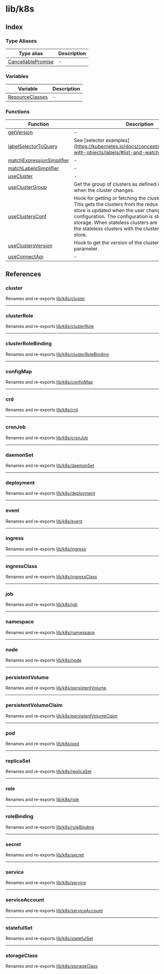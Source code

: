 # lib/k8s

## Index

### Type Aliases

| Type alias | Description |
| ------ | ------ |
| [CancellablePromise](type-aliases/CancellablePromise.md) | - |

### Variables

| Variable | Description |
| ------ | ------ |
| [ResourceClasses](variables/ResourceClasses.md) | - |

### Functions

| Function | Description |
| ------ | ------ |
| [getVersion](functions/getVersion.md) | - |
| [labelSelectorToQuery](functions/labelSelectorToQuery.md) | See [selector examples](https://kubernetes.io/docs/concepts/overview/working-with-objects/labels/#list-and-watch-filtering|Label), [selector example](https://kubernetes.io/docs/concepts/overview/working-with-objects/labels/#resources-that-support-set-based-requirements|deployment), [operators](https://github.com/kubernetes/apimachinery/blob/be3a79b26814a8d7637d70f4d434a4626ee1c1e7/pkg/selection/operator.go#L24|possible), and [rule for expressions](https://github.com/kubernetes/apimachinery/blob/be3a79b26814a8d7637d70f4d434a4626ee1c1e7/pkg/labels/selector.go#L305|Format). |
| [matchExpressionSimplifier](functions/matchExpressionSimplifier.md) | - |
| [matchLabelsSimplifier](functions/matchLabelsSimplifier.md) | - |
| [useCluster](functions/useCluster.md) | - |
| [useClusterGroup](functions/useClusterGroup.md) | Get the group of clusters as defined in the URL. Updates when the cluster changes. |
| [useClustersConf](functions/useClustersConf.md) | Hook for getting or fetching the clusters configuration. This gets the clusters from the redux store. The redux store is updated when the user changes the configuration. The configuration is stored in the local storage. When stateless clusters are present, it combines the stateless clusters with the clusters from the redux store. |
| [useClustersVersion](functions/useClustersVersion.md) | Hook to get the version of the clusters given by the parameter. |
| [useConnectApi](functions/useConnectApi.md) | - |

## References

### cluster

Renames and re-exports [lib/k8s/cluster](cluster/API.md)

***

### clusterRole

Renames and re-exports [lib/k8s/clusterRole](clusterRole/API.md)

***

### clusterRoleBinding

Renames and re-exports [lib/k8s/clusterRoleBinding](clusterRoleBinding/API.md)

***

### configMap

Renames and re-exports [lib/k8s/configMap](configMap/API.md)

***

### crd

Renames and re-exports [lib/k8s/crd](crd/API.md)

***

### cronJob

Renames and re-exports [lib/k8s/cronJob](cronJob/API.md)

***

### daemonSet

Renames and re-exports [lib/k8s/daemonSet](daemonSet/API.md)

***

### deployment

Renames and re-exports [lib/k8s/deployment](deployment/API.md)

***

### event

Renames and re-exports [lib/k8s/event](event/API.md)

***

### ingress

Renames and re-exports [lib/k8s/ingress](ingress/API.md)

***

### ingressClass

Renames and re-exports [lib/k8s/ingressClass](ingressClass/API.md)

***

### job

Renames and re-exports [lib/k8s/job](job/API.md)

***

### namespace

Renames and re-exports [lib/k8s/namespace](namespace/API.md)

***

### node

Renames and re-exports [lib/k8s/node](node/API.md)

***

### persistentVolume

Renames and re-exports [lib/k8s/persistentVolume](persistentVolume/API.md)

***

### persistentVolumeClaim

Renames and re-exports [lib/k8s/persistentVolumeClaim](persistentVolumeClaim/API.md)

***

### pod

Renames and re-exports [lib/k8s/pod](pod/API.md)

***

### replicaSet

Renames and re-exports [lib/k8s/replicaSet](replicaSet/API.md)

***

### role

Renames and re-exports [lib/k8s/role](role/API.md)

***

### roleBinding

Renames and re-exports [lib/k8s/roleBinding](roleBinding/API.md)

***

### secret

Renames and re-exports [lib/k8s/secret](secret/API.md)

***

### service

Renames and re-exports [lib/k8s/service](service/API.md)

***

### serviceAccount

Renames and re-exports [lib/k8s/serviceAccount](serviceAccount/API.md)

***

### statefulSet

Renames and re-exports [lib/k8s/statefulSet](statefulSet/API.md)

***

### storageClass

Renames and re-exports [lib/k8s/storageClass](storageClass/API.md)
